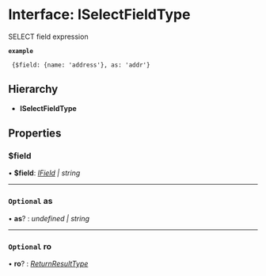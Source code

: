 # Interface: ISelectFieldType

SELECT field expression

**`example`** 
```
 {$field: {name: 'address'}, as: 'addr'}
```

## Hierarchy

* **ISelectFieldType**

## Properties

###  $field

• **$field**: *[IField](ifield.md) | string*

___

### `Optional` as

• **as**? : *undefined | string*

___

### `Optional` ro

• **ro**? : *[ReturnResultType](../globals.md#returnresulttype)*
